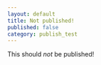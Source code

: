 ```yaml
---
layout: default
title: Not published!
published: false
category: publish_test
---
```


This should *not* be published!
